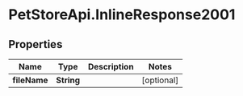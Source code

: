 # PetStoreApi.InlineResponse2001

## Properties

Name | Type | Description | Notes
------------ | ------------- | ------------- | -------------
**fileName** | **String** |  | [optional] 


